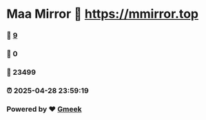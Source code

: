 # Maa Mirror :link: https://mmirror.top 
### :page_facing_up: [9](https://mmirror.top/tag.html) 
### :speech_balloon: 0 
### :hibiscus: 23499 
### :alarm_clock: 2025-04-28 23:59:19 
### Powered by :heart: [Gmeek](https://github.com/Meekdai/Gmeek)
